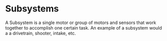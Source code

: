 # Subsystems

A Subsystem is a single motor or group of motors and sensors that work together to accomplish one certain task. An example of a subsystem would a a drivetrain, shooter, intake, etc.